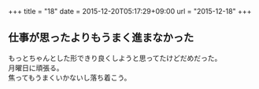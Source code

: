 +++
title = "18"
date = 2015-12-20T05:17:29+09:00
url = "2015-12-18"
+++

## 仕事が思ったよりもうまく進まなかった

もっとちゃんとした形できり良くしようと思ってたけどだめだった。  
月曜日に頑張る。  
焦ってもうまくいかないし落ち着こう。
